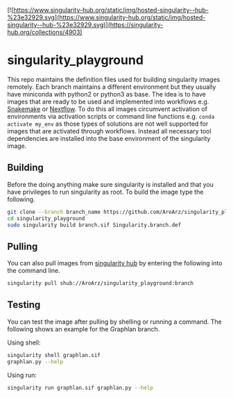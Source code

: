 [![https://www.singularity-hub.org/static/img/hosted-singularity--hub-%23e32929.svg](https://www.singularity-hub.org/static/img/hosted-singularity--hub-%23e32929.svg)](https://singularity-hub.org/collections/4903)

# singularity_playground
This repo maintains the definition files used for building singularity images remotely. Each branch maintains a different environment but they usually have miniconda with python2 or python3 as base. The idea is to have images that are ready to be used and implemented into workflows e.g. [Snakemake](https://snakemake.readthedocs.io/en/stable/) or [Nextflow](https://snakemake.readthedocs.io/en/stable/). To do this all images circumvent activation of environments via activation scripts or command line functions e.g. `conda activate my_env` as those types of solutions are not well supported for images that are activated through workflows. Instead all necessary tool dependencies are installed into the base environment of the singularity image. 

## Building
Before the doing anything make sure singularity is installed and that you have privileges to run singularity as root.
To build the image type the following.

```bash
git clone --branch branch_name https://github.com/AroArz/singularity_playground 
cd singularity_playground
sudo singularity build branch.sif Singularity.branch.def
```

## Pulling
You can also pull images from [singularity hub](https://singularity-hub.org/collections/4903) by entering the following into the command line.

```bash
singularity pull shub://AroArz/singularity_playground:branch
```

## Testing
You can test the image after pulling by shelling or running a command. The following shows an example for the Graphlan branch.

Using shell:
```bash
singularity shell graphlan.sif
graphlan.py --help
```

Using run:
```bash
singularity run graphlan.sif graphlan.py --help
```
